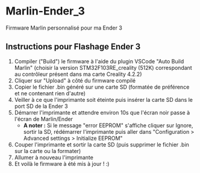 # Marlin-Ender_3
Firmware Marlin personnalisé pour ma Ender 3

## Instructions pour Flashage Ender 3
1. Compiler ("Build") le firmware à l'aide du plugin VSCode "Auto Build Marlin" (choisir la version STM32F103RE_creality (512K) correspondant au contrôleur présent dans ma carte Creality 4.2.2)
2. Cliquer sur "Upload" à côté du firmware compilé
3. Copier le fichier .bin généré sur une carte SD (formatée de préférence et ne contenant rien d'autre)
4. Veiller à ce que l'imprimante soit éteinte puis insérer la carte SD dans le port SD de la Ender 3
5. Démarrer l'imprimante et attendre environ 10s que l'écran noir passe à l'écran de Marlin/Ender
    * **A noter :** Si le message "error EEPROM" s'affiche cliquer sur Ignore, sortir la SD, rédémarrer l'imprimante puis aller dans "Configuration > Advanced settings > Initialize EEPROM"
6. Couper l'imprimante et sortir la carte SD (puis supprimer le fichier .bin sur la carte ou la formater)
7. Allumer à nouveau l'imprimante
8. Et voilà le firmware à été mis à jour ! :)